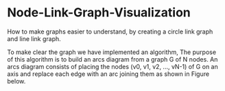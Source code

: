 # Node-Link-Graph-Visualization
How to make graphs easier to understand, by creating a circle link graph and line link graph.

To make clear the graph we have implemented an algorithm, The purpose of this algorithm is to build an arcs diagram from a graph G of N nodes. An arcs diagram consists of placing the nodes (v0, v1, v2, ..., vN-1) of G on an axis and replace each edge with an arc joining them as shown in Figure below.
